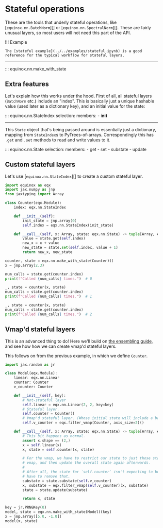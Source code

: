 # Stateful operations

These are the tools that underly stateful operations, like [`equinox.nn.BatchNorm`][] or [`equinox.nn.SpectralNorm`][]. These are fairly unusual layers, so most users will not need this part of the API.

!!! Example

    The [stateful example](../../examples/stateful.ipynb) is a good reference for the typical workflow for stateful layers.

---

::: equinox.nn.make_with_state

## Extra features

Let's explain how this works under the hood. First of all, all stateful layers (`BatchNorm` etc.) include an "index". This is basically just a unique hashable value (used later as a dictionary key), and an initial value for the state:

::: equinox.nn.StateIndex
    selection:
        members:
            - __init__

---

This `State` object that's being passed around is essentially just a dictionary, mapping from `StateIndex`s to PyTrees-of-arrays. Correspondingly this has `.get` and `.set` methods to read and write values to it.

::: equinox.nn.State
    selection:
        members:
            - get
            - set
            - substate
            - update

## Custom stateful layers

Let's use [`equinox.nn.StateIndex`][] to create a custom stateful layer.

```python
import equinox as eqx
import jax.numpy as jnp
from jaxtyping import Array

class Counter(eqx.Module):
    index: eqx.nn.StateIndex

    def __init__(self):
        init_state = jnp.array(0)
        self.index = eqx.nn.StateIndex(init_state)

    def __call__(self, x: Array, state: eqx.nn.State) -> tuple[Array, eqx.nn.State]:
        value = state.get(self.index)
        new_x = x + value
        new_state = state.set(self.index, value + 1)
        return new_x, new_state

counter, state = eqx.nn.make_with_state(Counter)()
x = jnp.array(2.3)

num_calls = state.get(counter.index)
print(f"Called {num_calls} times.")  # 0

_, state = counter(x, state)
num_calls = state.get(counter.index)
print(f"Called {num_calls} times.")  # 1

_, state = counter(x, state)
num_calls = state.get(counter.index)
print(f"Called {num_calls} times.")  # 2
```

## Vmap'd stateful layers

This is an advanced thing to do! Here we'll build on [the ensembling guide](../../../tricks/#ensembling), and see how how we can create vmap'd stateful layers.

This follows on from the previous example, in which we define `Counter`.
```python
import jax.random as jr

class Model(eqx.Module):
    linear: eqx.nn.Linear
    counter: Counter
    v_counter: Counter

    def __init__(self, key):
        # Not-stateful layer
        self.linear = eqx.nn.Linear(2, 2, key=key)
        # Stateful layer.
        self.counter = Counter()
        # Vmap'd stateful layer. (Whose initial state will include a batch dimension.)
        self.v_counter = eqx.filter_vmap(Counter, axis_size=2)()

    def __call__(self, x: Array, state: eqx.nn.State) -> tuple[Array, eqx.nn.State]:
        # This bit happens as normal.
        assert x.shape == (2,)
        x = self.linear(x)
        x, state = self.counter(x, state)

        # For the vmap, we have to restrict our state to just those states we want to
        # vmap, and then update the overall state again afterwards.
        #
        # After all, the state for `self.counter` isn't expecting to be batched, so we
        # have to remove that.
        substate = state.substate(self.v_counter)
        x, substate = eqx.filter_vmap(self.v_counter)(x, substate)
        state = state.update(substate)

        return x, state

key = jr.PRNGKey(0)
model, state = eqx.nn.make_with_state(Model)(key)
x = jnp.array([5.0, -1.0])
model(x, state)
```
